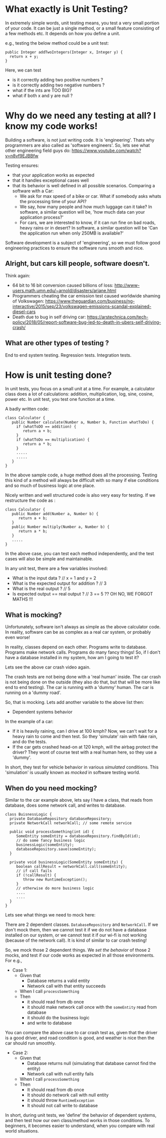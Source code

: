 # What exactly is Unit Testing?



In extremely simple words, unit testing means, you test a very small portion of your code. It can be just a single method,
or a small feature consisting of a few methods etc. It depends on how you define a unit.

e.g., testing the below method could be a unit test:

```
public Integer addTwoIntegers(Integer x, Integer y) {
  return x + y;
}
```

Here, we can test
* is it correctly adding two positive numbers ?
* is it correctly adding two negative numbers ?
* what if the ints are TOO BIG?
* what if both x and y are null ?

# Why do we need any testing at all? I know my code works!
Building a software, is not just writing code. It is 'engineering'. Thats why programmers are also called as 'software engineers'.
So, lets see what other engineering field guys do: https://www.youtube.com/watch?v=n8vf9EJBBfw

Testing ensures:
* that your application works as expected
* that it handles exceptional cases well
* that its behavior is well defined in all possible scenarios. Comparing a software with a Car:
  * We ask for max speed of a bike or car. What if somebody asks whats the processing time of your API?
  * We say, how many people and how much luggage can it take? In software, a similar question will be, 'how much data can your application process?'
  * For cars, we are interested to know, if it can run fine on bad roads, heavy rains or in desert? In software, a similar question will be 'Can the application run when only 250MB is available?'

Software development is a subject of 'engineering', so we must follow good engineering practices to ensure the software runs smooth and nice.

## Alright, but cars kill people, software doesn't.

Think again: 
* 64 bit to 16 bit conversion caused billions of loss: http://www-users.math.umn.edu/~arnold/disasters/ariane.html
* Programmers cheating the car emission test caused worldwide shaming of Volkswagen: https://www.theguardian.com/business/ng-interactive/2015/sep/23/volkswagen-emissions-scandal-explained-diesel-cars
* Death due to bug in self driving car: https://arstechnica.com/tech-policy/2018/05/report-software-bug-led-to-death-in-ubers-self-driving-crash/

## What are other types of testing ?
End to end system testing.
Regression tests.
Integration tests.

# How is unit testing done?
In unit tests, you focus on a small unit at a time. For example, a calculator class does a lot of calculations: addition, multiplication, log,
sine, cosine, power etc. In unit test, you test one function at a time. 

A badly written code:
~~~
class Calculator {
   public Number calculate(Number a, Number b, Function whatToDo) {
     if (whatToDO == addition) {
        return a + b;
     }
     if (whatToDo == multiplication) {
        return a * b;
     }
     .....
     .....
   }
}
~~~

In the above sample code, a huge method does all the processing. Testing this kind of a method will always be difficult with so many if else
conditions and so much of business logic at one place.

Nicely written and well structured code is also very easy for testing. If we restructure the code as :

~~~
class Calculator {
   public Number add(Number a, Number b) {
      return a + b;
   }
   public Number multiply(Number a, Number b) {
      return a * b;
   }
   .....
}
~~~

In the above case, you can test each method independently, and the test cases will also be simple and maintainable.

In any unit test, there are a few variables involved:
* What is the input data ? // x = 1 and y = 2
* What is the expected output for addition ? // 3
* What is the real output ? // 5
* Is expected output == real output ? // 3 == 5 ?? OH NO, WE FORGOT MATHS !!!

## What is mocking?
Unfortunately, software isn't always as simple as the above calculator code. In reality, software can be as complex as a real car system, or 
probably even worse!

In reality, classes depend on each other. Programs write to database. Programs make network calls. Programs do many fancy things! So, if I don't
have a database installed in my system, how am I going to test it?

Lets see the above car crash video again.

The crash tests are not being done with a 'real human' inside. The car crash is not being done on the outside (they also do that, but that will be more like
end to end testing). The car is running with a 'dummy' human. The car is running on a 'dummy road'.

So, that is mocking. 
Lets add another variable to the above list then:

* Dependent systems behavior

In the example of a car:
* If it is heavily raining, can I drive at 100 kmph?
Now, we can't wait for a heavy rain to come and then test. So they 'simulate' rain with fake rain, and do the tests.
* If the car gets crashed head-on at 120 kmph, will the airbag protect the driver?
They wont of course test with a real human here, so they use a 'dummy'.

In short, they test for vehicle behavior in various *simulated* conditions. This 'simulation' is usually known as *mocked* in software testing world.

## When do you need mocking?

Similar to the car example above, lets say I have a class, that reads from database, does some network call, and writes to database.

~~~
class BuisnessLogic {
  private DatabaseRepository databaseRepository;
  private NetworkCall networkCall; // some remote service
  
  public void processSomething(int id) {
     SomeEntity someEntity = databaseRepository.findById(id);
     // do some fancy business logic
     businessLogic(someEntity);
     databaseRepository.save(someEntity);
  }
  
  private void businessLogic(SomeEntity someEntity) {
     boolean callResult = networkCall.call(someEntity);
     // if call fails
     if (!callResult) {
        throw new RuntimeException();
     }
     // otherwise do more business logic
     ....
     ....
  }
}
~~~

Lets see what things we need to mock here:

There are 2 dependent classes. `DatabaseRepository` and `NetworkCall`. If we don't mock them, then we cannot test it if we do not have
a database installed on our system, or we cannot test it if our wi-fi is not working (because of the network call). It is kind of similar to 
car crash testing!

So, we mock those 2 dependent things. We *set the behavior* of those 2 mocks, and test if our code works as expected in all those environments.
For e.g.,

* Case 1:
  * Given that
     * Database returns a valid entity
     * Network call with that entity succeeds
  * When I call `processSomething`
  * Then
     * it should read from db once
     * it should make network call once with the `someEntity` read from database
     * it should do the business logic
     * and write to database
     
 You can compare the above case to car crash test as, given that the driver is a good driver, and road condition is good, and weather is nice
 then the car should run smoothly.
     
* Case 2:
  * Given that
    * Database returns null (simulating that database cannot find the entity)
    * Network call with null entity fails
  * When I call `processSomething`
  * Then
    * It should read from db once
    * It should do network call with null entity
    * it should throw `RuntimeException`
    * It should not call write to database
    
    
In short, during unit tests, we 'define' the behavior of dependent systems, and then test how our own class/method works in those conditions.
To beginners, it becomes easier to understand, when you compare with real world situations.
    
     
  



